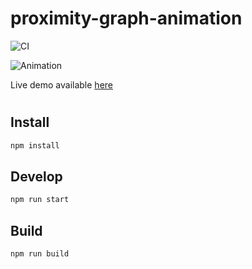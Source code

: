 # proximity-graph-animation

![CI](https://github.com/vdeantoni/proximity-graph-animation/workflows/CI/badge.svg)

![Animation](https://miro.medium.com/max/1400/1*a4tiXdRcOxYEQn-SyV6Jcw.png)

Live demo available [here](https://vdeantoni.github.io/proximity-graph-animation/)

#

## Install

```sh
npm install
```

## Develop

```sh
npm run start
```

## Build

```sh
npm run build
```
